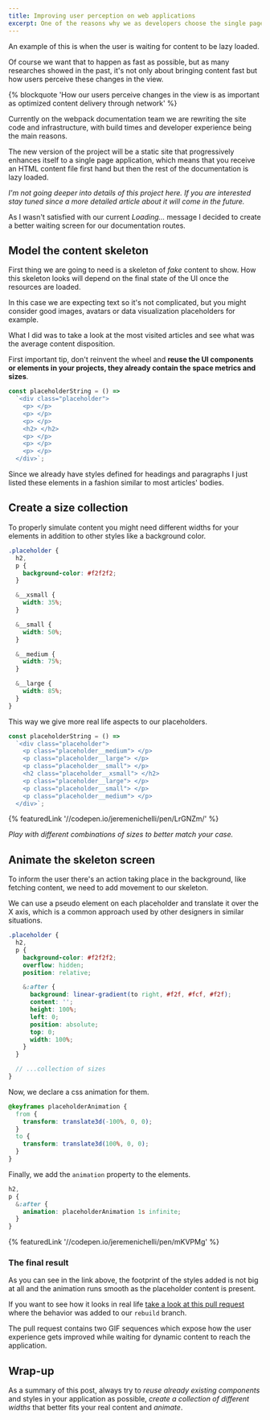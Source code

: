 ```yaml
---
title: Improving user perception on web applications
excerpt: One of the reasons why we as developers choose the single page application paradigm is to improve the experience on a product or a site, but this also exposes new challenges around the user flow.
---
```


An example of this is when the user is waiting for content to be lazy loaded.

Of course we want that to happen as fast as possible, but as many researches showed in the past, it's not only about bringing content fast but how users perceive these changes in the view.

{% blockquote 'How our users perceive changes in the view is as important as optimized content delivery through network' %}

Currently on the webpack documentation team we are rewriting the site code and infrastructure, with build times and developer experience being the main reasons.

The new version of the project will be a static site that progressively enhances itself to a single page application, which means that you receive an HTML content file first hand but then the rest of the documentation is lazy loaded.

_I'm not going deeper into details of this project here. If you are interested stay tuned since a more detailed article about it will come in the future._

As I wasn't satisfied with our current _Loading..._ message I decided to create a better waiting screen for our documentation routes.

## Model the content skeleton

First thing we are going to need is a skeleton of _fake_ content to show. How this skeleton looks will depend on the final state of the UI once the resources are loaded.

In this case we are expecting text so it's not complicated, but you might consider good images, avatars or data visualization placeholders for example.

What I did was to take a look at the most visited articles and see what was the average content disposition.

First important tip, don't reinvent the wheel and **reuse the UI components or elements in your projects, they already contain the space metrics and sizes**.

```js
const placeholderString = () =>
  `<div class="placeholder">
  	<p> </p>
  	<p> </p>
  	<p> </p>
  	<h2> </h2>
  	<p> </p>
  	<p> </p>
  	<p> </p>
  </div>`;
```

Since we already have styles defined for headings and paragraphs I just listed these elements in a fashion similar to most articles' bodies.

## Create a size collection

To properly simulate content you might need different widths for your elements in addition to other styles like a background color.

```scss
.placeholder {
  h2,
  p {
    background-color: #f2f2f2;
  }

  &__xsmall {
    width: 35%;
  }

  &__small {
    width: 50%;
  }

  &__medium {
    width: 75%;
  }

  &__large {
    width: 85%;
  }
}
```

This way we give more real life aspects to our placeholders.

```js
const placeholderString = () =>
  `<div class="placeholder">
	<p class="placeholder__medium"> </p>
	<p class="placeholder__large"> </p>
	<p class="placeholder__small"> </p>
	<h2 class="placeholder__xsmall"> </h2>
	<p class="placeholder__large"> </p>
	<p class="placeholder__small"> </p>
	<p class="placeholder__medium"> </p>
  </div>`;
```

{% featuredLink '//codepen.io/jeremenichelli/pen/LrGNZm/' %}

_Play with different combinations of sizes to better match your case._

## Animate the skeleton screen

To inform the user there's an action taking place in the background, like fetching content, we need to add movement to our skeleton.

We can use a pseudo element on each placeholder and translate it over the X axis, which is a common approach used by other designers in similar situations.

```scss
.placeholder {
  h2,
  p {
    background-color: #f2f2f2;
    overflow: hidden;
    position: relative;

    &:after {
      background: linear-gradient(to right, #f2f, #fcf, #f2f);
      content: '';
      height: 100%;
      left: 0;
      position: absolute;
      top: 0;
      width: 100%;
    }
  }

  // ...collection of sizes
}
```

Now, we declare a css animation for them.

```css
@keyframes placeholderAnimation {
  from {
    transform: translate3d(-100%, 0, 0);
  }
  to {
    transform: translate3d(100%, 0, 0);
  }
}
```

Finally, we add the `animation` property to the elements.

```scss
h2,
p {
  &:after {
    animation: placeholderAnimation 1s infinite;
  }
}
```

{% featuredLink '//codepen.io/jeremenichelli/pen/mKVPMg' %}

### The final result

As you can see in the link above, the footprint of the styles added is not big at all and the animation runs smooth as the placeholder content is present.

If you want to see how it looks in real life [take a look at this pull request](//github.com/webpack/webpack.js.org/pull/2121) where the behavior was added to our `rebuild` branch.

The pull request contains two GIF sequences which expose how the user experience gets improved while waiting for dynamic content to reach the application.

## Wrap-up

As a summary of this post, always try to _reuse already existing components_ and styles in your application as possible, _create a collection of different widths_ that better fits your real content and _animate_.
